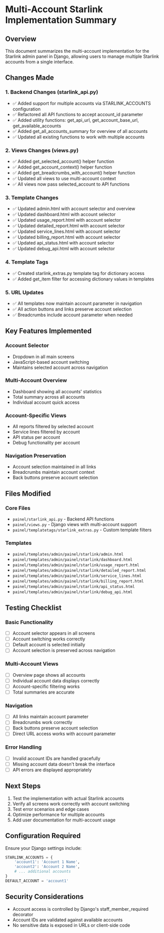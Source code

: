 # Multi-Account Starlink Implementation Summary

## Overview
This document summarizes the multi-account implementation for the Starlink admin panel in Django, allowing users to manage multiple Starlink accounts from a single interface.

## Changes Made

### 1. Backend Changes (starlink_api.py)
- ✅ Added support for multiple accounts via STARLINK_ACCOUNTS configuration
- ✅ Refactored all API functions to accept account_id parameter
- ✅ Added utility functions: get_api_url, get_account_base_url, get_available_accounts
- ✅ Added get_all_accounts_summary for overview of all accounts
- ✅ Updated all existing functions to work with multiple accounts

### 2. Views Changes (views.py)
- ✅ Added get_selected_account() helper function
- ✅ Added get_account_context() helper function
- ✅ Added get_breadcrumbs_with_account() helper function
- ✅ Updated all views to use multi-account context
- ✅ All views now pass selected_account to API functions

### 3. Template Changes
- ✅ Updated admin.html with account selector and overview
- ✅ Updated dashboard.html with account selector
- ✅ Updated usage_report.html with account selector
- ✅ Updated detailed_report.html with account selector
- ✅ Updated service_lines.html with account selector
- ✅ Updated billing_report.html with account selector
- ✅ Updated api_status.html with account selector
- ✅ Updated debug_api.html with account selector

### 4. Template Tags
- ✅ Created starlink_extras.py template tag for dictionary access
- ✅ Added get_item filter for accessing dictionary values in templates

### 5. URL Updates
- ✅ All templates now maintain account parameter in navigation
- ✅ All action buttons and links preserve account selection
- ✅ Breadcrumbs include account parameter when needed

## Key Features Implemented

### Account Selector
- Dropdown in all main screens
- JavaScript-based account switching
- Maintains selected account across navigation

### Multi-Account Overview
- Dashboard showing all accounts' statistics
- Total summary across all accounts
- Individual account quick access

### Account-Specific Views
- All reports filtered by selected account
- Service lines filtered by account
- API status per account
- Debug functionality per account

### Navigation Preservation
- Account selection maintained in all links
- Breadcrumbs maintain account context
- Back buttons preserve account selection

## Files Modified

### Core Files
- `painel/starlink_api.py` - Backend API functions
- `painel/views.py` - Django views with multi-account support
- `painel/templatetags/starlink_extras.py` - Custom template filters

### Templates
- `painel/templates/admin/painel/starlink/admin.html`
- `painel/templates/admin/painel/starlink/dashboard.html`
- `painel/templates/admin/painel/starlink/usage_report.html`
- `painel/templates/admin/painel/starlink/detailed_report.html`
- `painel/templates/admin/painel/starlink/service_lines.html`
- `painel/templates/admin/painel/starlink/billing_report.html`
- `painel/templates/admin/painel/starlink/api_status.html`
- `painel/templates/admin/painel/starlink/debug_api.html`

## Testing Checklist

### Basic Functionality
- [ ] Account selector appears in all screens
- [ ] Account switching works correctly
- [ ] Default account is selected initially
- [ ] Account selection is preserved across navigation

### Multi-Account Views
- [ ] Overview page shows all accounts
- [ ] Individual account data displays correctly
- [ ] Account-specific filtering works
- [ ] Total summaries are accurate

### Navigation
- [ ] All links maintain account parameter
- [ ] Breadcrumbs work correctly
- [ ] Back buttons preserve account selection
- [ ] Direct URL access works with account parameter

### Error Handling
- [ ] Invalid account IDs are handled gracefully
- [ ] Missing account data doesn't break the interface
- [ ] API errors are displayed appropriately

## Next Steps
1. Test the implementation with actual Starlink accounts
2. Verify all screens work correctly with account switching
3. Test error scenarios and edge cases
4. Optimize performance for multiple accounts
5. Add user documentation for multi-account usage

## Configuration Required
Ensure your Django settings include:
```python
STARLINK_ACCOUNTS = {
    'account1': 'Account 1 Name',
    'account2': 'Account 2 Name',
    # ... additional accounts
}
DEFAULT_ACCOUNT = 'account1'
```

## Security Considerations
- Account access is controlled by Django's staff_member_required decorator
- Account IDs are validated against available accounts
- No sensitive data is exposed in URLs or client-side code
